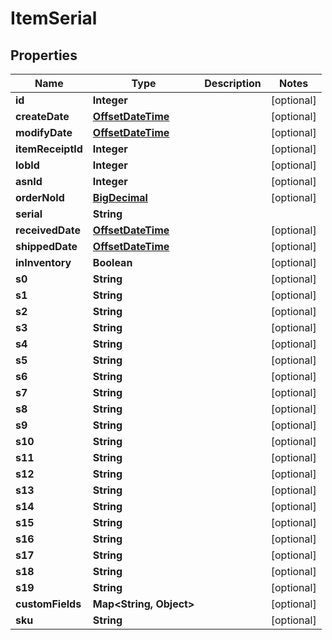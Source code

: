 
# ItemSerial

## Properties
Name | Type | Description | Notes
------------ | ------------- | ------------- | -------------
**id** | **Integer** |  |  [optional]
**createDate** | [**OffsetDateTime**](OffsetDateTime.md) |  |  [optional]
**modifyDate** | [**OffsetDateTime**](OffsetDateTime.md) |  |  [optional]
**itemReceiptId** | **Integer** |  |  [optional]
**lobId** | **Integer** |  |  [optional]
**asnId** | **Integer** |  |  [optional]
**orderNoId** | [**BigDecimal**](BigDecimal.md) |  |  [optional]
**serial** | **String** |  | 
**receivedDate** | [**OffsetDateTime**](OffsetDateTime.md) |  |  [optional]
**shippedDate** | [**OffsetDateTime**](OffsetDateTime.md) |  |  [optional]
**inInventory** | **Boolean** |  |  [optional]
**s0** | **String** |  |  [optional]
**s1** | **String** |  |  [optional]
**s2** | **String** |  |  [optional]
**s3** | **String** |  |  [optional]
**s4** | **String** |  |  [optional]
**s5** | **String** |  |  [optional]
**s6** | **String** |  |  [optional]
**s7** | **String** |  |  [optional]
**s8** | **String** |  |  [optional]
**s9** | **String** |  |  [optional]
**s10** | **String** |  |  [optional]
**s11** | **String** |  |  [optional]
**s12** | **String** |  |  [optional]
**s13** | **String** |  |  [optional]
**s14** | **String** |  |  [optional]
**s15** | **String** |  |  [optional]
**s16** | **String** |  |  [optional]
**s17** | **String** |  |  [optional]
**s18** | **String** |  |  [optional]
**s19** | **String** |  |  [optional]
**customFields** | **Map&lt;String, Object&gt;** |  |  [optional]
**sku** | **String** |  |  [optional]



